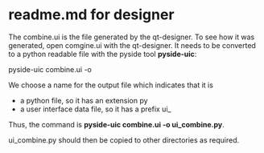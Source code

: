 readme.md for **designer**
==========================

The combine.ui is the file generated by the qt-designer. To see how it was generated, open comgine.ui with the qt-designer. It needs to be converted to a python readable file with the pyside tool **pyside-uic**:

pyside-uic combine.ui -o <output file>

We choose a name for the output file which indicates that it is

* a python file, so it has an extension py
* a user interface data file, so it has a prefix ui_

Thus, the command is **pyside-uic combine.ui -o ui_combine.py**. 

ui_combine.py should then be copied to other directories as required.  